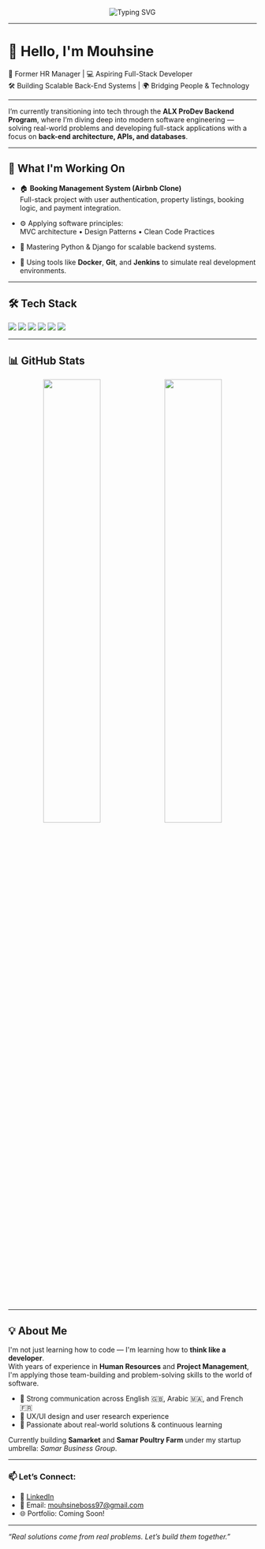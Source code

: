 <p align="center">
  <img src="https://readme-typing-svg.herokuapp.com?font=Fira+Code&size=22&pause=1000&color=00F5D4&center=true&vCenter=true&width=435&lines=Hi+there+%F0%9F%91%8B+I'm+Mouhsine!;Aspiring+Full-Stack+Developer;Bridging+People+%26+Technology;Learning+Python%2C+Django+%26+DevOps" alt="Typing SVG" />
</p>

---

# 👋 Hello, I'm Mouhsine

💼 Former HR Manager | 💻 Aspiring Full-Stack Developer  
🛠️ Building Scalable Back-End Systems | 🌍 Bridging People & Technology

---

I’m currently transitioning into tech through the **ALX ProDev Backend Program**, where I’m diving deep into modern software engineering — solving real-world problems and developing full-stack applications with a focus on **back-end architecture, APIs, and databases**.

---

## 🚀 What I'm Working On

- 🏠 **Booking Management System (Airbnb Clone)**  
  Full-stack project with user authentication, property listings, booking logic, and payment integration.

- ⚙️ Applying software principles:  
  MVC architecture • Design Patterns • Clean Code Practices

- 🐍 Mastering Python & Django for scalable backend systems.

- 🐳 Using tools like **Docker**, **Git**, and **Jenkins** to simulate real development environments.

---

## 🛠️ Tech Stack

<p align="left">
  <img src="https://img.shields.io/badge/Python-3776AB?style=flat-square&logo=python&logoColor=white" />
  <img src="https://img.shields.io/badge/Django-092E20?style=flat-square&logo=django&logoColor=white" />
  <img src="https://img.shields.io/badge/Git-F05032?style=flat-square&logo=git&logoColor=white" />
  <img src="https://img.shields.io/badge/GitHub-181717?style=flat-square&logo=github&logoColor=white" />
  <img src="https://img.shields.io/badge/Linux-FCC624?style=flat-square&logo=linux&logoColor=black" />
  <img src="https://img.shields.io/badge/Bash-4EAA25?style=flat-square&logo=gnubash&logoColor=white" />
</p>

---

## 📊 GitHub Stats

<div align="center">
  <img src="https://github-readme-stats.vercel.app/api?username=Mbouseber7&show_icons=true&theme=tokyonight&hide_border=true" width="48%" />
  <img src="https://github-readme-streak-stats.herokuapp.com/?user=Mbouseber7&theme=tokyonight&hide_border=true" width="48%" />
</div>

---

## 💡 About Me

I'm not just learning how to code — I'm learning how to **think like a developer**.  
With years of experience in **Human Resources** and **Project Management**, I'm applying those team-building and problem-solving skills to the world of software.

- 🤝 Strong communication across English 🇬🇧, Arabic 🇲🇦, and French 🇫🇷  
- 🎨 UX/UI design and user research experience  
- 🧠 Passionate about real-world solutions & continuous learning

Currently building **Samarket** and **Samar Poultry Farm** under my startup umbrella: *Samar Business Group*.

---

### 📫 Let’s Connect:
- 🔗 [LinkedIn](https://www.linkedin.com/in/mouhsine-bouseber-b0a9ba352)
- 📩 Email: mouhsineboss97@gmail.com  
- 🌐 Portfolio: Coming Soon!

---

_“Real solutions come from real problems. Let’s build them together.”_
